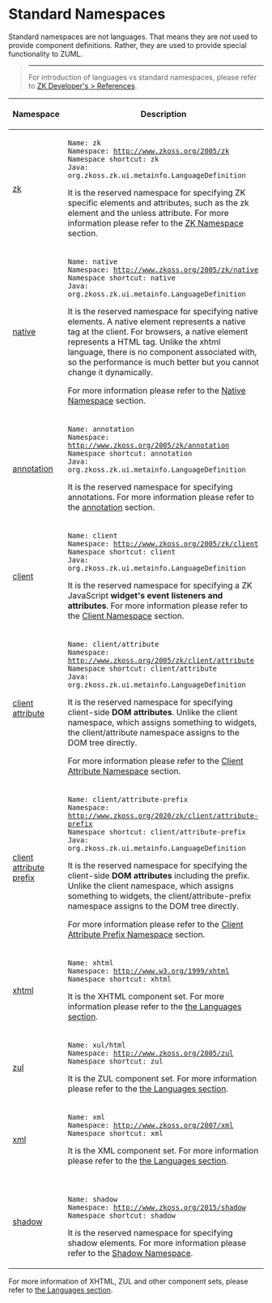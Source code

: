 # Standard Namespaces

Standard namespaces are not languages. That means they are *not* used to
provide component definitions. Rather, they are used to provide special
functionality to ZUML.

> ------------------------------------------------------------------------
>
> For introduction of languages vs standard namespaces, please refer to
> [ZK Developer's > References]({{site.baseurl}}/zk_dev_ref/ui_composing/xml_namespaces).

<table>
<thead>
<tr class="header">
<th><p>Namespace</p></th>
<th><p>Description</p></th>
</tr>
</thead>
<tbody>
<tr class="odd">
<td><p><a href="zuml_ref/ZK"
title="wikilink">zk</a></p></td>
<td><p><code>Name: zk</code><br />
<code>Namespace: </code><a
href="http://www.zkoss.org/2005/zk"><code>http://www.zkoss.org/2005/zk</code></a><br />
<code>Namespace shortcut: zk</code><br />
<code>Java: </code><javadoc method="ZK_NAMESPACE"><code>org.zkoss.zk.ui.metainfo.LanguageDefinition</code></javadoc></p>
<p>It is the reserved namespace for specifying ZK specific elements and
attributes, such as the zk element and the unless attribute. For more
information please refer to the <a
href="zuml_ref/ZK" title="wikilink">ZK
Namespace</a> section.</p></td>
</tr>
<tr class="even">
<td><p><a href="zuml_ref/Native"
title="wikilink">native</a></p></td>
<td><p><code>Name: native</code><br />
<code>Namespace: </code><a
href="http://www.zkoss.org/2005/zk/native"><code>http://www.zkoss.org/2005/zk/native</code></a><br />
<code>Namespace shortcut: native</code><br />
<code>Java: </code><javadoc method="NATIVE_NAMESPACE"><code>org.zkoss.zk.ui.metainfo.LanguageDefinition</code></javadoc></p>
<p>It is the reserved namespace for specifying native elements. A native
element represents a native tag at the client. For browsers, a native
element represents a HTML tag. Unlike the xhtml language, there is no
component associated with, so the performance is much better but you
cannot change it dynamically.</p>
<p>For more information please refer to the <a
href="zuml_ref/Native" title="wikilink">Native
Namespace</a> section.</p></td>
</tr>
<tr class="odd">
<td><p><a href="zuml_ref/Annotation"
title="wikilink">annotation</a></p></td>
<td><p><code>Name: annotation</code><br />
<code>Namespace: </code><a
href="http://www.zkoss.org/2005/zk/annotation"><code>http://www.zkoss.org/2005/zk/annotation</code></a><br />
<code>Namespace shortcut: annotation</code><br />
<code>Java: </code><javadoc method="ANNOTATION_NAMESPACE"><code>org.zkoss.zk.ui.metainfo.LanguageDefinition</code></javadoc></p>
<p>It is the reserved namespace for specifying annotations. For more
information please refer to the <a
href="zuml_ref/Annotation"
title="wikilink">annotation</a> section.</p></td>
</tr>
<tr class="even">
<td><p><a href="zuml_ref/Client"
title="wikilink">client</a></p></td>
<td><p><code>Name: client</code><br />
<code>Namespace: </code><a
href="http://www.zkoss.org/2005/zk/client"><code>http://www.zkoss.org/2005/zk/client</code></a><br />
<code>Namespace shortcut: client</code><br />
<code>Java: </code><javadoc method="CLIENT_NAMESPACE"><code>org.zkoss.zk.ui.metainfo.LanguageDefinition</code></javadoc></p>
<p>It is the reserved namespace for specifying a ZK JavaScript
<strong>widget's event listeners and attributes</strong>. For more
information please refer to the <a
href="zuml_ref/Client" title="wikilink">Client
Namespace</a> section.</p></td>
</tr>
<tr class="odd">
<td><p><a href="zuml_ref/Client_Attribute"
title="wikilink">client attribute</a></p></td>
<td><p><code>Name: client/attribute</code><br />
<code>Namespace: </code><a
href="http://www.zkoss.org/2005/zk/client/attribute"><code>http://www.zkoss.org/2005/zk/client/attribute</code></a><br />
<code>Namespace shortcut: client/attribute</code><br />
<code>Java: </code><javadoc method="CLIENT_ATTRIBUTE_NAMESPACE"><code>org.zkoss.zk.ui.metainfo.LanguageDefinition</code></javadoc></p>
<p>It is the reserved namespace for specifying client-side <strong>DOM
attributes</strong>. Unlike the client namespace, which assigns
something to widgets, the client/attribute namespace assigns to the DOM
tree directly.</p>
<p>For more information please refer to the <a
href="zuml_ref/Client_Attribute"
title="wikilink">Client Attribute Namespace</a> section.</p></td>
</tr>
<tr class="even">
<td><p><a href="zuml_ref/Client_Attribute_Prefix"
title="wikilink">client attribute prefix</a></p></td>
<td><p><code>Name: client/attribute-prefix</code><br />
<code>Namespace: </code><a
href="http://www.zkoss.org/2020/zk/client/attribute-prefix"><code>http://www.zkoss.org/2020/zk/client/attribute-prefix</code></a><br />
<code>Namespace shortcut: client/attribute-prefix</code><br />
<code>Java: </code><javadoc method="CLIENT_ATTRIBUTE_PREFIX_NAMESPACE"><code>org.zkoss.zk.ui.metainfo.LanguageDefinition</code></javadoc></p>
<p>It is the reserved namespace for specifying the client-side
<strong>DOM attributes</strong> including the prefix. Unlike the client
namespace, which assigns something to widgets, the
client/attribute-prefix namespace assigns to the DOM tree directly.</p>
<p>For more information please refer to the <a
href="zuml_ref/Client_Attribute_Prefix"
title="wikilink">Client Attribute Prefix Namespace</a> section.</p></td>
</tr>
<tr class="odd">
<td><p><a href="zuml_ref/Languages"
title="wikilink">xhtml</a></p></td>
<td><p><code>Name: xhtml</code><br />
<code>Namespace: </code><a
href="http://www.w3.org/1999/xhtml"><code>http://www.w3.org/1999/xhtml</code></a><br />
<code>Namespace shortcut: xhtml</code></p>
<p>It is the XHTML component set. For more information please refer to
the <a href="zuml_ref/Languages" title="wikilink"> the
Languages section</a>.</p></td>
</tr>
<tr class="even">
<td><p><a href="zuml_ref/Languages"
title="wikilink">zul</a></p></td>
<td><p><code>Name: xul/html</code><br />
<code>Namespace: </code><a
href="http://www.zkoss.org/2005/zul"><code>http://www.zkoss.org/2005/zul</code></a><br />
<code>Namespace shortcut: zul</code></p>
<p>It is the ZUL component set. For more information please refer to the
<a href="zuml_ref/Languages" title="wikilink"> the Languages
section</a>.</p></td>
</tr>
<tr class="odd">
<td><p><a href="zuml_ref/Languages"
title="wikilink">xml</a></p></td>
<td><p><code>Name: xml</code><br />
<code>Namespace: </code><a
href="http://www.zkoss.org/2007/xml"><code>http://www.zkoss.org/2007/xml</code></a><br />
<code>Namespace shortcut: xml</code></p>
<p>It is the XML component set. For more information please refer to the
<a href="zuml_ref/Languages" title="wikilink"> the Languages
section</a>.</p></td>
</tr>
<tr class="even">
<td><p><a href="zuml_ref/Shadow"
title="wikilink">shadow</a></p></td>
<td><p><br />
<code>Name: shadow</code><br />
<code>Namespace: </code><a
href="http://www.zkoss.org/2015/shadow"><code>http://www.zkoss.org/2015/shadow</code></a><br />
<code>Namespace shortcut: shadow</code></p>
<p>It is the reserved namespace for specifying shadow elements. For more
information please refer to the <a
href="zuml_ref/Shadow" title="wikilink">Shadow
Namespace</a>.</p></td>
</tr>
</tbody>
</table>

For more information of XHTML, ZUL and other component sets, please
refer to [ the Languages section](zuml_ref/languages).

